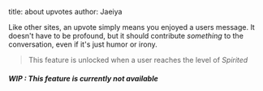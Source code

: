 title: about upvotes
author: Jaeiya

Like other sites, an upvote simply means you enjoyed a users message. It doesn't have to be profound, but it should contribute _something_ to the conversation, even if it's just humor or irony.

> This feature is unlocked when a user reaches the level of _Spirited_

##### WIP : This feature is currently not available